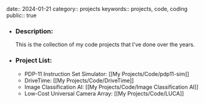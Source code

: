 date:: 2024-01-21
category:: projects
keywords:: projects, code, coding
public:: true

- ### Description:
  This is the collection of my code projects that I've done over the years.
- ### Project List:
	- PDP-11 Instruction Set Simulator: [[My Projects/Code/pdp11-sim]]
	- DriveTime: [[My Projects/Code/DriveTime]]
	- Image Classification AI: [[My Projects/Code/Image Classification AI]]
	- Low-Cost Universal Camera Array: [[My Projects/Code/LUCA]]